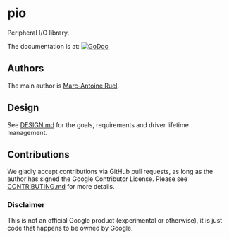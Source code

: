 # pio

Peripheral I/O library.

The documentation is at:
[![GoDoc](https://godoc.org/github.com/maruel/dlibox/go/pio?status.svg)](https://godoc.org/github.com/maruel/dlibox/go/pio)


## Authors

The main author is [Marc-Antoine Ruel](https://github.com/maruel).


## Design

See [DESIGN.md](DESIGN.md) for the goals, requirements and driver lifetime
management.


## Contributions

We gladly accept contributions via GitHub pull requests, as long as the author
has signed the Google Contributor License. Please see
[CONTRIBUTING.md](CONTRIBUTING.md) for more details.


### Disclaimer

This is not an official Google product (experimental or otherwise), it
is just code that happens to be owned by Google.
